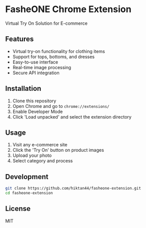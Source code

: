 # FasheONE Chrome Extension

Virtual Try On Solution for E-commerce

## Features

- Virtual try-on functionality for clothing items
- Support for tops, bottoms, and dresses
- Easy-to-use interface
- Real-time image processing
- Secure API integration

## Installation

1. Clone this repository
2. Open Chrome and go to `chrome://extensions/`
3. Enable Developer Mode
4. Click 'Load unpacked' and select the extension directory

## Usage

1. Visit any e-commerce site
2. Click the 'Try On' button on product images
3. Upload your photo
4. Select category and process

## Development

```bash
git clone https://github.com/hiktan44/fasheone-extension.git
cd fasheone-extension
```

## License

MIT